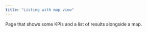 ```yaml
---
title: "Listing with map view"
---
```


Page that shows some KPIs and a list of results alongside a map.
